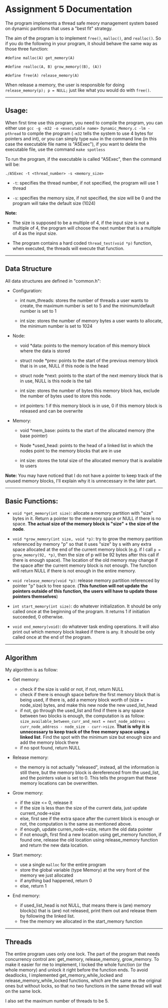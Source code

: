 Assignment 5 Documentation
===

The program implements a thread safe meory management system based on dynamic partitions that uses a "best fit" strategy. 

The aim of the program is to implement `free()`, `malloc()`, and `realloc()`. So if you do the following in your program, it should behave the same way as those three function:

`#define malloc(A) get_memory(A)`

`#define realloc(A, B) grow_memory((B), (A))`

`#define free(A) release_memory(A)`

When release a memory, the user is responsible for doing `release_memory(p); p = NULL;` just like what you would do with `free()`.

***

Usage:
------

When first time use this program, you need to compile the program, you can either use `gcc -g -m32 -o <executable name> Dynamic_Memory.c -lm -pthread` to compile the program (`-m32` tells the system to use 4 bytes for pointers and int), or you can simply type `make` in the command line (in this case the executable file name is "A5Exec"), if you want to delete the executable file, use the command `make spotless`

To run the program, if the executable is called "A5Exec", then the command will be:

`./A5Exec -t <thread_number> -s <memory_size>`

- `-t`: specifies the thread number, if not specified, the program will use 1 thread

- `-s`: specifies the memory size, if not specified, the size will be 0 and the program will take the default size (1024)

**Note:** 

- The size is supposed to be a multiple of 4, if the input size is not a multiple of 4, the program will choose the next number that is a multiple of 4 as the input size.

- The program contains a hard coded `thread_test(void *p)` function, when executed, the threads will execute that function.

***
Data Structure
------

All data structures are defined in "common.h":

- Configuration: 

	- int num_threads: stores the number of threads a user wants to create, the maximum number is set to 5 and the minimum/default number is set to 1

	- int size: stores the number of memory bytes a user wants to allocate, the minimum number is set to 1024

- Node:
	
	- void *data: points to the memory location of this memory block where the data is stored

	- struct node *prev: points to the start of the previous memory block that is in use, NULL if this node is the head

	- struct node *next: points to the start of the next memory block that is in use, NULL is this node is the tail

	- int size: stores the number of bytes this memory block has, exclude the number of bytes used to store this node.

	- int pointers: 1 if this memory block is in use, 0 if this memory block is released and can be overwrite

- Memory:
	
	- void *mem_base: points to the start of the allocated memory (the base pointer)
	
	- Node *used_head: points to the head of a linked list in which the nodes point to the memory blocks that are in use

	- int size: stores the total size of the allocated memory that is  available to users

**Note:** You may have noticed that I do not have a pointer to keep track of the unused memory blocks, I'll explain why it is unnecessary in the later part.

***

Basic Functions:
------

- `void *get_memory(int size)`: allocate a memory partition with "size" bytes in it. Return a pointer to the memeory space or NULL if there is no space. **The actual size of the memory block is "size" + the size of the node**.

- `void *grow_memory(int size, void *p)`: try to grow the memory partition referenced by memory "p" so that it uses "size" by s with any extra space allocated at the end of the current memory block (e.g. if I call `p = grow_memory(92, *p)`, then the size of p will be 92 bytes after this call if there is enough space). The location of the old memory may change if the space after the current memory block is not enough. The function will return NULL if there is not enough in the entire memory.

- `void release_memory(void *p)`: release memory partition referenced by pointer "p" back to free space. (**This function will not update the pointers outside of this function, the users will have to update those pointers themselves**)

- `int start_memory(int size)`: do whatever initialization. It should be only called once at the beginning of the program. It returns 1 if initiation succeeded, 0 otherwise.

- `void end_memory(void)`: do whatever task ending operations. It will also print out which memory block leaked if there is any. It should be only called once at the end of the program.

***

Algorithm
------

My algorithm is as follow:

- Get memory: 

	- check if the size is valid or not, if not, return NULL
	- check if there is enough space before the first memory block that is being used, if there is, add a memory block worth of (size + node_size) bytes, and make this new node the new used_list_head
	- if not, go through the used_list and find if there is any space between two blocks is enough, the computation is as follow: `size_available_between_curr_and_next = next_node_address - curr_node_address - node_size - curr->size`. **That is why it is unnecessary to keep track of the free memory space using a linked list**. Find the spot with the minimum size but enough size and add the memory block there
	- if no spot found, return NULL

- Release memory:

	- the memory is not actually "released", instead, all the information is still there, but the memory block is dereferenced from the used_list, and the pointers value is set to 0. This tells the program that these memory locations can be overwritten. 

- Grow memory:

	- if the size <= 0, release it
	- if the size is less than the size of the current data, just update current_node->size
	- else, first see if the extra space after the current block is enough or not, the computation is the same as mentioned above.
	- if enough, update curren_node->size, return the old data pointer
	- if not enough, first find a new location using get_memory function, if found one, release the old location using release_memory function and return the new data location.

- Start memory:

	- use a single `malloc` for the entire program
	- store the global variable (type Memory) at the very front of the memory we just allocated
	- if anything bad happened, return 0
	- else, return 1

- End memory:

	- if used_list_head is not NULL, that means there is (are) memory block(s) that is (are) not released, print them out and release them by following the linked list.
	- free the memory we allocated in the start_memory function

***

Threads
------

The entire program uses only one lock. The part of the program that needs concurrency control are: get_memory, release_memory, grow_memory. To make it easier for me to implement, I locked the whole function (or the whole memory) and unlock it right before the function ends. To avoid deadlocks, I implemented get_memory_while_locked and release_memory_while_locked functions, which are the same as the original ones but without locks, so that no two functions in the same thread will wait on the same lock.

I also set the maximum number of threads to be 5.





